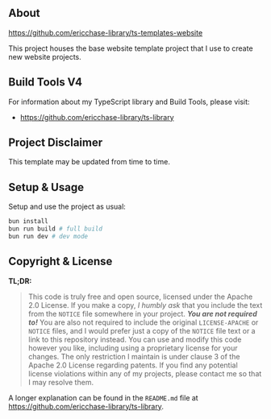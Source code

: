 ## About

https://github.com/ericchase-library/ts-templates-website

This project houses the base website template project that I use to create new website projects.

## Build Tools V4

For information about my TypeScript library and Build Tools, please visit:

- https://github.com/ericchase-library/ts-library

## Project Disclaimer

This template may be updated from time to time.

## Setup & Usage

Setup and use the project as usual:

```bash
bun install
bun run build # full build
bun run dev # dev mode
```

## Copyright & License

**TL;DR:**

> This code is truly free and open source, licensed under the Apache 2.0 License. If you make a copy, _I humbly ask_ that you include the text from the `NOTICE` file somewhere in your project. **_You are not required to!_** You are also not required to include the original `LICENSE-APACHE` or `NOTICE` files, and I would prefer just a copy of the `NOTICE` file text or a link to this repository instead. You can use and modify this code however you like, including using a proprietary license for your changes. The only restriction I maintain is under clause 3 of the Apache 2.0 License regarding patents. If you find any potential license violations within any of my projects, please contact me so that I may resolve them.

A longer explanation can be found in the `README.md` file at https://github.com/ericchase-library/ts-library.
